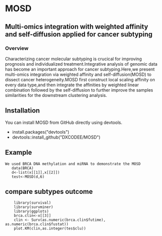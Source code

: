 # MOSD

## Multi-omics integration with weighted affinity and self-diffusion  applied  for cancer subtyping
### Overview
Characterizing cancer molecular subtyping  is crucical for improving  prognosis and individualized treatment.Integrative analysis of genomic data has become an important approach for cancer subtyping.Here,we present multi-omics integration via weighted affinity and self-diffusion(MOSD) to dissect cancer heterogeneity.MOSD first construct local scaling affinity on every data type,and then integrate the affinities by weighted linear combination followed by the self-diffusion  to further improve the samples similarities for the downstream clustering analysis.
## Installation

You can install MOSD from GitHub directly using devtools.
- install.packages("devtools")
- devtools::install_github("DXCODEE/MOSD")

## Example
  ```    
  We used BRCA DNA methylation and miRNA to demonstrate the MOSD 
	 data(BRCA)
	 d<-list(x[[1]],x[[2]])
	 test<-MOSD(d,6)
 ```
## compare subtypes outcome

  ```
      library(survival)
      library(survminer)
	  library(ggplots)
	  brca.clin<-x[[3]]
	  clin <- Surv(as.numeric(brca.clin$futime), as.numeric(brca.clin$fustat))
	  plot.KM(clin,as.integer(tes$clu))

 ```

